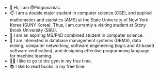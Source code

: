 - 👋 Hi, I am @Pingumaniac. 
- 📫 I am a double major student in computer science (CSE), and applied mathematics and statistics (AMS) at the State University of New York Korea (SUNY Korea). Thus, I am currently a visiting student at Stony Brook University (SBU). 
- 🙏 I am an aspiring MS/PhD combined student in computer science.
- 👀 I am interested in database management systems (DBMS), data mining, computer networking, software engineering (logic and AI-based software verification), and designing effective programming language for machine learning.
- 🏋️‍♂️ I like to go to the gym in my free time.
- 📚 I like to read books in my free time.

<!---
Pingumaniac/Pingumaniac is a ✨ special ✨ repository because its `README.md` (this file) appears on your GitHub profile.
You can click the Preview link to take a look at your changes.
--->
